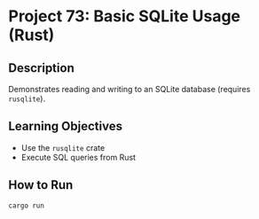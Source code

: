 # Project 73: Basic SQLite Usage (Rust)

## Description
Demonstrates reading and writing to an SQLite database (requires `rusqlite`).

## Learning Objectives
- Use the `rusqlite` crate
- Execute SQL queries from Rust

## How to Run
```
cargo run
```
